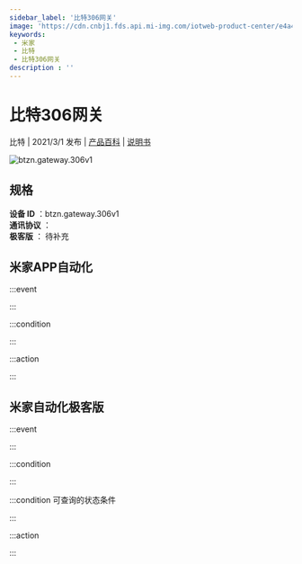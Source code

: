```yaml
---
sidebar_label: '比特306网关'
image: 'https://cdn.cnbj1.fds.api.mi-img.com/iotweb-product-center/e4a4210f997633d891a7026f848493de_569.png?GalaxyAccessKeyId=AKVGLQWBOVIRQ3XLEW&Expires=9223372036854775807&Signature=5SL4GqaMuOTZIU8Ojf9nPhY6XWw='
keywords: 
 - 米家
 - 比特
 - 比特306网关
description : ''
---
```

# 比特306网关

比特 | 2021/3/1 发布 | [产品百科](https://home.mi.com/webapp/content/baike/product/index.html?model=btzn.gateway.306v1/) | [说明书](https://home.mi.com/views/introduction.html?model=btzn.gateway.306v1&region=cn)

![btzn.gateway.306v1](https://cdn.cnbj1.fds.api.mi-img.com/iotweb-product-center/e4a4210f997633d891a7026f848493de_569.png?GalaxyAccessKeyId=AKVGLQWBOVIRQ3XLEW&Expires=9223372036854775807&Signature=5SL4GqaMuOTZIU8Ojf9nPhY6XWw=)

## 规格  
> 
**设备 ID** ：btzn.gateway.306v1  
**通讯协议** ：  
**极客版**  ： 待补充 


## 米家APP自动化  

:::event  

:::

:::condition  

:::

:::action   

:::

## 米家自动化极客版  

:::event  

:::

:::condition  

:::

:::condition 可查询的状态条件  

:::

:::action  

:::

        
